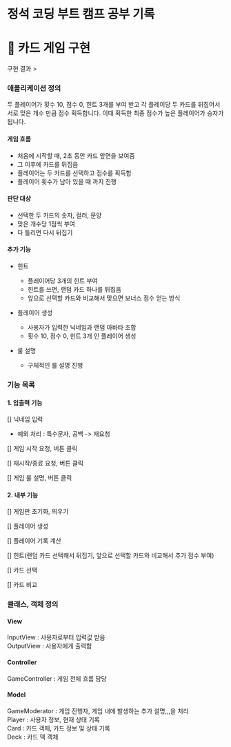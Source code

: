 # 정석 코딩 부트 캠프 공부 기록

# 📌 카드 게임 구현

구현 결과 > 

### 애플리케이션 정의
두 플레이어가 횟수 10, 점수 0, 힌트 3개를 부여 받고 각 플레이당 두 카드를 뒤집어서 서로 맞은 개수 만큼 점수 획득합니다. 이때 획득한 최종 점수가 높은 플레이어가 승자가 됩니다.

#### 게임 흐름
 - 처음에 시작할 때, 2초 동안 카드 앞면을 보여줌
 - 그 이후에 카드를 뒤집음
 - 플레이어는 두 카드를 선택하고 점수를 획득함
 - 플레이어 횟수가 남아 있을 때 까지 진행

#### 판단 대상
  - 선택한 두 카드의 숫자, 컬러, 문양
  - 맞은 개수당 1점씩 부여
  - 다 틀리면 다시 뒤집기

#### 추가 기능
 - 힌트
   - 플레이어당 3개의 힌트 부여
   - 힌트를 쓰면, 랜덤 카드 하나를 뒤집음
   - 앞으로 선택할 카드와 비교해서 맞으면 보너스 점수 얻는 방식

 - 플레이어 생성
   - 사용자가 입력한 닉네임과 랜덤 아바타 조합
   - 횟수 10, 점수 0, 힌트 3개 인 플레이어 생성

 - 룰 설명
   - 구체적인 룰 설명 진행

### 기능 목록
#### 1. 입출력 기능

[] 닉네임 입력 
- 예외 처리 : 특수문자, 공백 -> 재요청

[] 게임 시작 요청, 버튼 클릭

[] 재시작/종료 요청, 버튼 클릭

[] 게임 룰 설명, 버튼 클릭


#### 2. 내부 기능

[] 게임판 초기화, 띄우기

[] 플레이어 생성

[] 플레이어 기록 계산

[] 힌트(랜덤 카드 선택해서 뒤집기, 앞으로 선택할 카드와 비교해서 추가 점수 부여)

[] 카드 선택

[] 카드 비교

### 클래스, 객체 정의
#### View
InputView : 사용자로부터 입력값 받음 <br>
OutputView : 사용자에게 출력함 <br>

#### Controller
GameController : 게임 전체 흐름 담당 <br>

#### Model
GameModerator : 게임 진행자, 게임 내에 발생하는 추가 설명,,,을 처리 <br>
Player : 사용자 정보, 현재 상태 기록 <br>
Card : 카드 객체, 카드 정보 및 상태 기록 <br>
Deck : 카드 덱 객체 


